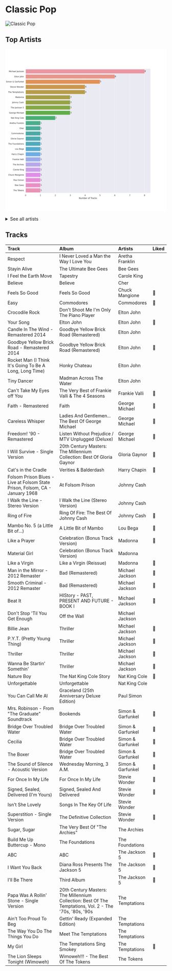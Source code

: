 # Classic Pop


<img src="https://mosaic.scdn.co/640/ab67616d0000b27322219b7ba681368a16c219feab67616d0000b27323350feac07f56d8b96f33d5ab67616d0000b27361c83e0a3e42be611729c840ab67616d0000b2736aa9314b7ddfbd8f036ba3ac" alt="Classic Pop" width="100" />

## Top Artists

![Bar chart of top 24 artists in Classic Pop](../images/playlists/classic_pop/artists.png)


<details>
<summary>See all artists</summary>

|   Number of Tracks | Artist            |
|-------------------:|:------------------|
|                  8 | Michael Jackson   |
|                  6 | Elton John        |
|                  5 | Simon & Garfunkel |
|                  4 | Stevie Wonder     |
|                  4 | The Temptations   |
|                  3 | Madonna           |
|                  3 | Johnny Cash       |
|                  3 | The Jackson 5     |
|                  3 | George Michael    |
|                  2 | Nat King Cole     |
|                  1 | Aretha Franklin   |
|                  1 | Cher              |
|                  1 | Commodores        |
|                  1 | Gloria Gaynor     |
|                  1 | The Foundations   |
|                  1 | Lou Bega          |
|                  1 | Harry Chapin      |
|                  1 | Frankie Valli     |
|                  1 | The Archies       |
|                  1 | Carole King       |
|                  1 | Chuck Mangione    |
|                  1 | Paul Simon        |
|                  1 | Bee Gees          |
|                  1 | The Tokens        |

</details>


## Tracks

| Track                                                                        | Album                                                                                                   | Artists           | Liked   |
|:-----------------------------------------------------------------------------|:--------------------------------------------------------------------------------------------------------|:------------------|:--------|
| Respect                                                                      | I Never Loved a Man the Way I Love You                                                                  | Aretha Franklin   |         |
| Stayin Alive                                                                 | The Ultimate Bee Gees                                                                                   | Bee Gees          |         |
| I Feel the Earth Move                                                        | Tapestry                                                                                                | Carole King       |         |
| Believe                                                                      | Believe                                                                                                 | Cher              |         |
| Feels So Good                                                                | Feels So Good                                                                                           | Chuck Mangione    | 💚       |
| Easy                                                                         | Commodores                                                                                              | Commodores        | 💚       |
| Crocodile Rock                                                               | Don't Shoot Me I'm Only The Piano Player                                                                | Elton John        |         |
| Your Song                                                                    | Elton John                                                                                              | Elton John        | 💚       |
| Candle In The Wind - Remastered 2014                                         | Goodbye Yellow Brick Road (Remastered)                                                                  | Elton John        |         |
| Goodbye Yellow Brick Road - Remastered 2014                                  | Goodbye Yellow Brick Road (Remastered)                                                                  | Elton John        | 💚       |
| Rocket Man (I Think It's Going To Be A Long, Long Time)                      | Honky Chateau                                                                                           | Elton John        |         |
| Tiny Dancer                                                                  | Madman Across The Water                                                                                 | Elton John        |         |
| Can't Take My Eyes off You                                                   | The Very Best of Frankie Valli & The 4 Seasons                                                          | Frankie Valli     | 💚       |
| Faith - Remastered                                                           | Faith                                                                                                   | George Michael    | 💚       |
| Careless Whisper                                                             | Ladies And Gentlemen... The Best Of George Michael                                                      | George Michael    | 💚       |
| Freedom! '90 - Remastered                                                    | Listen Without Prejudice / MTV Unplugged (Deluxe)                                                       | George Michael    | 💚       |
| I Will Survive - Single Version                                              | 20th Century Masters: The Millennium Collection: Best Of Gloria Gaynor                                  | Gloria Gaynor     | 💚       |
| Cat's in the Cradle                                                          | Verities & Balderdash                                                                                   | Harry Chapin      | 💚       |
| Folsom Prison Blues - Live at Folsom State Prison, Folsom, CA - January 1968 | At Folsom Prison                                                                                        | Johnny Cash       |         |
| I Walk the Line - Stereo Version                                             | I Walk the Line (Stereo Version)                                                                        | Johnny Cash       |         |
| Ring of Fire                                                                 | Ring Of Fire: The Best Of Johnny Cash                                                                   | Johnny Cash       | 💚       |
| Mambo No. 5 (a Little Bit of...)                                             | A Little Bit of Mambo                                                                                   | Lou Bega          | 💚       |
| Like a Prayer                                                                | Celebration (Bonus Track Version)                                                                       | Madonna           | 💚       |
| Material Girl                                                                | Celebration (Bonus Track Version)                                                                       | Madonna           |         |
| Like a Virgin                                                                | Like a Virgin (Reissue)                                                                                 | Madonna           | 💚       |
| Man in the Mirror - 2012 Remaster                                            | Bad (Remastered)                                                                                        | Michael Jackson   | 💚       |
| Smooth Criminal - 2012 Remaster                                              | Bad (Remastered)                                                                                        | Michael Jackson   | 💚       |
| Beat It                                                                      | HIStory - PAST, PRESENT AND FUTURE - BOOK I                                                             | Michael Jackson   | 💚       |
| Don't Stop 'Til You Get Enough                                               | Off the Wall                                                                                            | Michael Jackson   |         |
| Billie Jean                                                                  | Thriller                                                                                                | Michael Jackson   | 💚       |
| P.Y.T. (Pretty Young Thing)                                                  | Thriller                                                                                                | Michael Jackson   | 💚       |
| Thriller                                                                     | Thriller                                                                                                | Michael Jackson   | 💚       |
| Wanna Be Startin' Somethin'                                                  | Thriller                                                                                                | Michael Jackson   | 💚       |
| Nature Boy                                                                   | The Nat King Cole Story                                                                                 | Nat King Cole     | 💚       |
| Unforgettable                                                                | Unforgettable                                                                                           | Nat King Cole     |         |
| You Can Call Me Al                                                           | Graceland (25th Anniversary Deluxe Edition)                                                             | Paul Simon        |         |
| Mrs. Robinson - From "The Graduate" Soundtrack                               | Bookends                                                                                                | Simon & Garfunkel | 💚       |
| Bridge Over Troubled Water                                                   | Bridge Over Troubled Water                                                                              | Simon & Garfunkel | 💚       |
| Cecilia                                                                      | Bridge Over Troubled Water                                                                              | Simon & Garfunkel | 💚       |
| The Boxer                                                                    | Bridge Over Troubled Water                                                                              | Simon & Garfunkel | 💚       |
| The Sound of Silence - Acoustic Version                                      | Wednesday Morning, 3 A.M.                                                                               | Simon & Garfunkel | 💚       |
| For Once In My Life                                                          | For Once In My Life                                                                                     | Stevie Wonder     | 💚       |
| Signed, Sealed, Delivered (I'm Yours)                                        | Signed, Sealed And Delivered                                                                            | Stevie Wonder     | 💚       |
| Isn't She Lovely                                                             | Songs In The Key Of Life                                                                                | Stevie Wonder     |         |
| Superstition - Single Version                                                | The Definitive Collection                                                                               | Stevie Wonder     | 💚       |
| Sugar, Sugar                                                                 | The Very Best Of "The Archies"                                                                          | The Archies       |         |
| Build Me Up Buttercup - Mono                                                 | The Foundations                                                                                         | The Foundations   |         |
| ABC                                                                          | ABC                                                                                                     | The Jackson 5     | 💚       |
| I Want You Back                                                              | Diana Ross Presents The Jackson 5                                                                       | The Jackson 5     | 💚       |
| I'll Be There                                                                | Third Album                                                                                             | The Jackson 5     | 💚       |
| Papa Was A Rollin' Stone - Single Version                                    | 20th Century Masters: The Millennium Collection: Best Of The Temptations, Vol. 2 - The '70s, '80s, '90s | The Temptations   |         |
| Ain't Too Proud To Beg                                                       | Gettin' Ready (Expanded Edition)                                                                        | The Temptations   |         |
| The Way You Do The Things You Do                                             | Meet The Temptations                                                                                    | The Temptations   |         |
| My Girl                                                                      | The Temptations Sing Smokey                                                                             | The Temptations   | 💚       |
| The Lion Sleeps Tonight (Wimoweh)                                            | Wimoweh!!! - The Best Of The Tokens                                                                     | The Tokens        |         |
